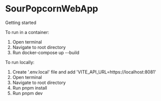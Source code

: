 # SourPopcornWebApp

Getting started

To run in a container:

1. Open terminal
2. Navigate to root directory
3. Run docker-compose up --build

To run locally:

1. Create '.env.local' file and add 'VITE_API_URL=https://localhost:8081'
2. Open terminal
3. Navigate to root directory
4. Run pnpm install
5. Run pnpm dev
